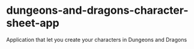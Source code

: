 # dungeons-and-dragons-character-sheet-app
Application that let you create your characters in Dungeons and Dragons
